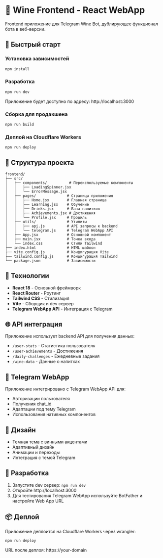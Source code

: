 # 🍷 Wine Frontend - React WebApp

Frontend приложение для Telegram Wine Bot, дублирующее функционал бота в веб-версии.

## 🚀 Быстрый старт

### Установка зависимостей
```bash
npm install
```

### Разработка
```bash
npm run dev
```
Приложение будет доступно по адресу: http://localhost:3000

### Сборка для продакшена
```bash
npm run build
```

### Деплой на Cloudflare Workers
```bash
npm run deploy
```

## 📁 Структура проекта

```
frontend/
├── src/
│   ├── components/          # Переиспользуемые компоненты
│   │   ├── LoadingSpinner.jsx
│   │   └── ErrorMessage.jsx
│   ├── pages/              # Страницы приложения
│   │   ├── Home.jsx        # Главная страница
│   │   ├── Learning.jsx    # Обучение
│   │   ├── Drinks.jsx      # База напитков
│   │   ├── Achievements.jsx # Достижения
│   │   └── Profile.jsx     # Профиль
│   ├── utils/              # Утилиты
│   │   ├── api.js          # API запросы к backend
│   │   └── telegram.js     # Telegram WebApp API
│   ├── App.jsx             # Основной компонент
│   ├── main.jsx            # Точка входа
│   └── index.css           # Стили Tailwind
├── index.html              # HTML шаблон
├── vite.config.js          # Конфигурация Vite
├── tailwind.config.js      # Конфигурация Tailwind
└── package.json            # Зависимости
```

## 🔧 Технологии

- **React 18** - Основной фреймворк
- **React Router** - Роутинг
- **Tailwind CSS** - Стилизация
- **Vite** - Сборщик и dev сервер
- **Telegram WebApp API** - Интеграция с Telegram

## 🌐 API интеграция

Приложение использует backend API для получения данных:

- `/user-stats` - Статистика пользователя
- `/user-achievements` - Достижения
- `/daily-challenges` - Ежедневные задания
- `/wine-data` - Данные о напитках

## 📱 Telegram WebApp

Приложение интегрировано с Telegram WebApp API для:
- Авторизации пользователя
- Получения chat_id
- Адаптации под тему Telegram
- Использования нативных компонентов

## 🎨 Дизайн

- Темная тема с винными акцентами
- Адаптивный дизайн
- Анимации и переходы
- Интеграция с темой Telegram

## 🔄 Разработка

1. Запустите dev сервер: `npm run dev`
2. Откройте http://localhost:3000
3. Для тестирования Telegram WebApp используйте BotFather и настройте Web App URL

## 📦 Деплой

Приложение деплоится на Cloudflare Workers через wrangler:
```bash
npm run deploy
```

URL после деплоя: https://your-domain 